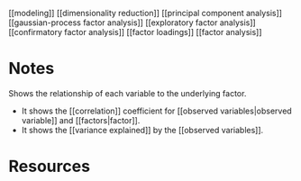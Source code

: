 [[modeling]]
[[dimensionality reduction]]
[[principal component analysis]]
[[gaussian-process factor analysis]]
[[exploratory factor analysis]]
[[confirmatory factor analysis]]
[[factor loadings]]
[[factor analysis]]

# Notes
Shows the relationship of each variable to the underlying factor. 

- It shows the [[correlation]] coefficient for [[observed variables|observed variable]] and [[factors|factor]]. 
- It shows the [[variance explained]] by the [[observed variables]].

# Resources